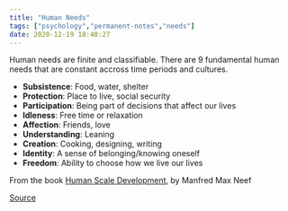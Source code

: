 ```yaml
---
title: "Human Needs"
tags: ["psychology","permanent-notes","needs"]
date: 2020-12-19 18:40:27
---
```


Human needs are finite and classifiable. There are 9 fundamental human needs that are constant accross time periods and cultures.

- **Subsistence**: Food, water, shelter 
- **Protection**: Place to live, social security
- **Participation**: Being part of decisions that affect our lives
- **Idleness**: Free time or relaxation
- **Affection**: Friends, love
- **Understanding**: Leaning
- **Creation**: Cooking, designing, writing
- **Identity**: A sense of belonging/knowing oneself
- **Freedom**: Ability to choose how we live our lives

From the book [Human Scale Development](http://www.wtf.tw/ref/max-neef.pdf), by Manfred Max Neef

[Source](https://www.youtube.com/watch?v=FyT9TMlzC6s)
